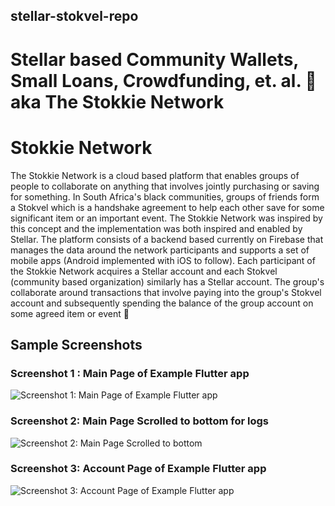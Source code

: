 ## stellar-stokvel-repo

# Stellar based Community Wallets, Small Loans, Crowdfunding, et. al. 🎲 aka The Stokkie Network

# Stokkie Network

The Stokkie Network is a cloud based platform that enables groups of people to collaborate on anything that involves jointly purchasing or saving for something. In South Africa's black communities, groups of friends form a Stokvel which is a handshake agreement to help each other save for some significant item or an important event. The Stokkie Network was inspired by this concept and the implementation was both inspired and enabled by Stellar. The platform consists of a backend based currently on Firebase that manages the data around the network participants and supports a set of mobile apps (Android implemented with iOS to follow). Each participant of the Stokkie Network acquires a Stellar account and each Stokvel (community based organization) similarly has a Stellar account. The group's collaborate around transactions that involve paying into the group's Stokvel account and subsequently spending the balance of the group account on some agreed item or event  🎲

## Sample Screenshots


### Screenshot 1 : Main Page of Example Flutter app
![Screenshot 1: Main Page of Example Flutter app](https://firebasestorage.googleapis.com/v0/b/dancer26983.appspot.com/o/screenshots%2Fdevice-2020-03-06-130303.png?alt=media&token=99b7b09e-7e1f-4c95-a360-40ff3ed45d96 "Main Page of Example Flutter app")

### Screenshot 2: Main Page Scrolled to bottom for logs
![Screenshot 2: Main Page Scrolled to bottom](https://firebasestorage.googleapis.com/v0/b/dancer26983.appspot.com/o/screenshots%2Fdevice-2020-03-06-130425.png?alt=media&token=6a9e8c17-e3e3-4cff-a558-3884cfb33065 "Main Page Scrolled to bottom")

### Screenshot 3: Account Page of Example Flutter app
![Screenshot 3: Account Page of Example Flutter app](https://firebasestorage.googleapis.com/v0/b/dancer26983.appspot.com/o/screenshots%2Fdevice-2020-03-06-131125.png?alt=media&token=5350300a-ce15-4d57-a645-3a4d5d9aeaed "Account Page of Example Flutter app")

